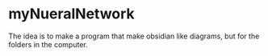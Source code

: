# myNueralNetwork
The idea is to make a program that make obsidian like diagrams, but for the folders in the computer.

